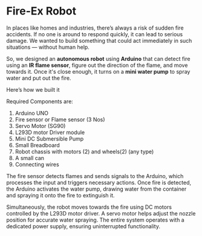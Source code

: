 # Fire-Ex Robot

In places like homes and industries, there’s always a risk of sudden fire accidents. If no one is around to respond quickly, it can lead to serious damage.
We wanted to build something that could act immediately in such situations — without human help.

So, we designed an **autonomous robot** using **Arduino** that can detect fire using an **IR flame sensor**, figure out the direction of the flame, and move towards it.
Once it's close enough, it turns on a **mini water pump** to spray water and put out the fire.

Here’s how we built it

Required Components are: 
1. Arduino UNO
2. Fire sensor or Flame sensor (3 Nos)
3. Servo Motor (SG90)
4. L293D motor Driver module
5. Mini DC Submersible Pump
6. Small Breadboard
7. Robot chassis with motors (2) and wheels(2) (any type)
8. A small can
9. Connecting wires


The fire sensor detects flames and sends signals to the Arduino, which processes the input and triggers necessary actions. Once fire is detected, the Arduino activates the water pump, drawing water from the container and spraying it onto the fire to extinguish it. 

Simultaneously, the robot moves towards the fire using DC motors controlled by the L293D motor driver. A servo motor helps adjust the nozzle position for accurate water spraying. The entire system operates with a dedicated power supply, ensuring uninterrupted functionality. 

